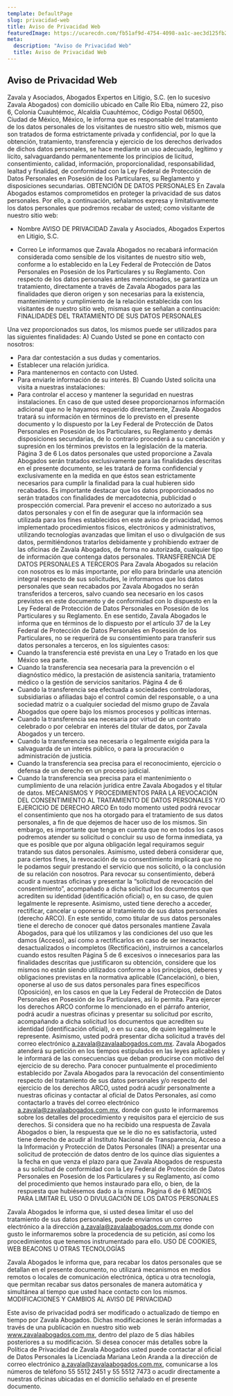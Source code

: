 ```yaml
---
template: DefaultPage
slug: privacidad-web
title: Aviso de Privacidad Web
featuredImage: https://ucarecdn.com/fb51af9d-4754-4098-aa1c-aec3d125fb21/
meta:
  description: "Aviso de Privacidad Web"
  title: Aviso de Privacidad Web
---
```

## Aviso de Privacidad Web




Zavala y Asociados, Abogados Expertos en Litigio, S.C. (en lo sucesivo Zavala Abogados)
con domicilio ubicado en Calle Río Elba, número 22, piso 6, Colonia Cuauhtémoc, Alcaldía
Cuauhtémoc, Código Postal 06500, Ciudad de México, México, le informa que es responsable del
tratamiento de los datos personales de los visitantes de nuestro sitio web, mismos que son tratados de
forma estrictamente privada y confidencial, por lo que la obtención, tratamiento, transferencia y
ejercicio de los derechos derivados de dichos datos personales, se hace mediante un uso adecuado,
legítimo y lícito, salvaguardando permanentemente los principios de licitud, consentimiento, calidad,
información, proporcionalidad, responsabilidad, lealtad y finalidad, de conformidad con la Ley Federal
de Protección de Datos Personales en Posesión de los Particulares, su Reglamento y disposiciones
secundarias.
OBTENCIÓN DE DATOS PERSONALES
En Zavala Abogados estamos comprometidos en proteger la privacidad de sus datos
personales. Por ello, a continuación, señalamos expresa y limitativamente los datos personales que
podremos recabar de usted; como visitante de nuestro sitio web:
- Nombre
AVISO DE PRIVACIDAD
Zavala y Asociados, Abogados
Expertos en Litigio, S.C. 



- Correo
Le informamos que Zavala Abogados no recabará información considerada como
sensible de los visitantes de nuestro sitio web, conforme a lo establecido en la Ley Federal de
Protección de Datos Personales en Posesión de los Particulares y su Reglamento. Con respecto de
los datos personales antes mencionados, se garantiza un tratamiento, directamente a través de
Zavala Abogados para las finalidades que dieron origen y son necesarias para la existencia,
mantenimiento y cumplimiento de la relación establecida con los visitantes de nuestro sitio web,
mismas que se señalan a continuación:
FINALIDADES DEL TRATAMIENTO DE SUS DATOS PERSONALES

Una vez proporcionados sus datos, los mismos puede ser utilizados para las siguientes
finalidades:
A) Cuando Usted se pone en contacto con nosotros:
- Para dar contestación a sus dudas y comentarios.
- Establecer una relación jurídica.
- Para mantenernos en contacto con Usted.
- Para enviarle información de su interés.
B) Cuando Usted solicita una visita a nuestras instalaciones:
- Para controlar el acceso y mantener la seguridad en nuestras instalaciones.
En caso de que usted desee proporcionarnos información adicional que no le hayamos
requerido directamente, Zavala Abogados tratará su información en términos de lo previsto en el
presente documento y lo dispuesto por la Ley Federal de Protección de Datos Personales en
Posesión de los Particulares, su Reglamento y demás disposiciones secundarias, de lo contrario
procederá a su cancelación y supresión en los términos previstos en la legislación de la materia.
Página 3 de 6
Los datos personales que usted proporcione a Zavala Abogados serán tratados
exclusivamente para las finalidades descritas en el presente documento, se les tratará de forma
confidencial y exclusivamente en la medida en que éstos sean estrictamente necesarios para cumplir
la finalidad para la cual hubieren sido recabados. Es importante destacar que los datos
proporcionados no serán tratados con finalidades de mercadotecnia, publicidad o prospección
comercial.
Para prevenir el acceso no autorizado a sus datos personales y con el fin de asegurar
que la información sea utilizada para los fines establecidos en este aviso de privacidad, hemos
implementado procedimientos físicos, electrónicos y administrativos, utilizando tecnologías
avanzadas que limitan el uso o divulgación de sus datos, permitiéndonos tratarlos debidamente y
prohibiendo extraer de las oficinas de Zavala Abogados, de forma no autorizada, cualquier tipo de
información que contenga datos personales.
TRANSFERENCIA DE DATOS PERSONALES A TERCEROS
Para Zavala Abogados su relación con nosotros es lo más importante, por ello para
brindarle una atención integral respecto de sus solicitudes, le informamos que los datos personales
que sean recabados por Zavala Abogados no serán transferidos a terceros, salvo cuando sea
necesario en los casos previstos en este documento y de conformidad con lo dispuesto en la Ley
Federal de Protección de Datos Personales en Posesión de los Particulares y su Reglamento.
En ese sentido, Zavala Abogados le informa que en términos de lo dispuesto por el
artículo 37 de la Ley Federal de Protección de Datos Personales en Posesión de los Particulares, no
se requerirá de su consentimiento para transferir sus datos personales a terceros, en los siguientes
casos:
- Cuando la transferencia esté prevista en una Ley o Tratado en los que México sea
parte.
- Cuando la transferencia sea necesaria para la prevención o el diagnóstico médico,
la prestación de asistencia sanitaria, tratamiento médico o la gestión de servicios
sanitarios.
Página 4 de 6
- Cuando la transferencia sea efectuada a sociedades controladoras, subsidiarias o
afiliadas bajo el control común del responsable, o a una sociedad matriz o a
cualquier sociedad del mismo grupo de Zavala Abogados que opere bajo los
mismos procesos y políticas internas.
- Cuando la transferencia sea necesaria por virtud de un contrato celebrado o por
celebrar en interés del titular de datos, por Zavala Abogados y un tercero.
- Cuando la transferencia sea necesaria o legalmente exigida para la salvaguarda de
un interés público, o para la procuración o administración de justicia.
- Cuando la transferencia sea precisa para el reconocimiento, ejercicio o defensa de
un derecho en un proceso judicial.
- Cuando la transferencia sea precisa para el mantenimiento o cumplimiento de una
relación jurídica entre Zavala Abogados y el titular de datos.
MECANISMOS Y PROCEDIMIENTOS PARA LA REVOCACIÓN DEL CONSENTIMIENTO AL
TRATAMIENTO DE DATOS PERSONALES Y/O EJERCICIO DE DERECHO ARCO
En todo momento usted podrá revocar el consentimiento que nos ha otorgado para el
tratamiento de sus datos personales, a fin de que dejemos de hacer uso de los mismos. Sin embargo,
es importante que tenga en cuenta que no en todos los casos podremos atender su solicitud o
concluir su uso de forma inmediata, ya que es posible que por alguna obligación legal requiramos
seguir tratando sus datos personales. Asimismo, usted deberá considerar que, para ciertos fines, la
revocación de su consentimiento implicará que no le podamos seguir prestando el servicio que nos
solicitó, o la conclusión de su relación con nosotros.
Para revocar su consentimiento, deberá acudir a nuestras oficinas y presentar la
“solicitud de revocación del consentimiento”, acompañado a dicha solicitud los documentos que
acrediten su identidad (identificación oficial) o, en su caso, de quien legalmente le represente.
Asimismo, usted tiene derecho a acceder, rectificar, cancelar u oponerse al tratamiento
de sus datos personales (derecho ARCO). En este sentido, como titular de sus datos personales tiene
el derecho de conocer qué datos personales mantiene Zavala Abogados, para qué los utilizamos y
las condiciones del uso que les damos (Acceso), así como a rectificarlos en caso de ser inexactos,
desactualizados o incompletos (Rectificación), instruirnos a cancelarlos cuando estos resulten 
Página 5 de 6
excesivos o innecesarios para las finalidades descritas que justificaron su obtención, considere que
los mismos no están siendo utilizados conforme a los principios, deberes y obligaciones previstas
en la normativa aplicable (Cancelación), o bien, oponerse al uso de sus datos personales para fines
específicos (Oposición), en los casos en que la Ley Federal de Protección de Datos Personales en
Posesión de los Particulares, así lo permita.
Para ejercer los derechos ARCO conforme lo mencionado en el párrafo anterior, podrá
acudir a nuestras oficinas y presentar su solicitud por escrito, acompañando a dicha solicitud los
documentos que acrediten su identidad (identificación oficial), o en su caso, de quien legalmente le
represente. Asimismo, usted podrá presentar dicha solicitud a través del correo
electrónico a.zavala@zavalaabogados.com.mx.
Zavala Abogados atenderá su petición en los tiempos estipulados en las leyes aplicables
y le informará de las consecuencias que deban producirse con motivo del ejercicio de su derecho.
Para conocer puntualmente el procedimiento establecido por Zavala Abogados para la
revocación del consentimiento respecto del tratamiento de sus datos personales y/o respecto del
ejercicio de los derechos ARCO, usted podrá acudir personalmente a nuestras oficinas y contactar
al oficial de Datos Personales, así como contactarlo a través del correo
electrónico a.zavala@zavalaabogados.com.mx, donde con gusto le informaremos sobre los
detalles del procedimiento y requisitos para el ejercicio de sus derechos.
Si considera que no ha recibido una respuesta de Zavala Abogados o bien, la respuesta
que se le dio no es satisfactoria, usted tiene derecho de acudir al Instituto Nacional de Transparencia,
Acceso a la Información y Protección de Datos Personales (INAI) a presentar una solicitud de
protección de datos dentro de los quince días siguientes a la fecha en que venza el plazo para que
Zavala Abogados de respuesta a su solicitud de conformidad con la Ley Federal de Protección de
Datos Personales en Posesión de los Particulares y su Reglamento, así como del procedimiento que
hemos instaurado para ello, o bien, de la respuesta que hubiésemos dado a la misma.
Página 6 de 6
MEDIOS PARA LIMITAR EL USO O DIVULGACIÓN DE LOS DATOS PERSONALES

Zavala Abogados le informa que, si usted desea limitar el uso del tratamiento de sus
datos personales, puede enviarnos un correo electrónico a la
dirección a.zavala@zavalaabogados.com.mx donde con gusto le informaremos sobre la
procedencia de su petición, así como los procedimientos que tenemos instrumentado para ello.
USO DE COOKIES, WEB BEACONS U OTRAS TECNOLOGÍAS

Zavala Abogados le informa que, para recabar los datos personales que se detallan en
el presente documento, no utilizará mecanismos en medios remotos o locales de comunicación
electrónica, óptica u otra tecnología, que permitan recabar sus datos personales de manera
automática y simultánea al tiempo que usted hace contacto con los mismos.
MODIFICACIONES Y CAMBIOS AL AVISO DE PRIVACIDAD

Este aviso de privacidad podrá ser modificado o actualizado de tiempo en tiempo por
Zavala Abogados. Dichas modificaciones le serán informadas a través de una publicación en nuestro
sitio web www.zavalaabogados.com.mx, dentro del plazo de 5 días hábiles posteriores a su
modificación.
Si desea conocer más detalles sobre la Política de Privacidad de Zavala Abogados usted
puede contactar al oficial de Datos Personales la Licenciada Mariana León Aranda a la dirección de
correo electrónico a.zavala@zavalaabogados.com.mx, comunicarse a los números de teléfono 55
5512 2451 y 55 5512 7473 o acudir directamente a nuestras oficinas ubicadas en el domicilio
señalado en el presente documento.